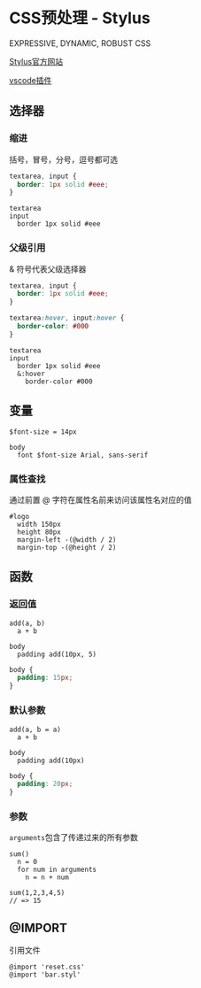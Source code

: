 # CSS预处理 - Stylus

EXPRESSIVE, DYNAMIC, ROBUST CSS

[Stylus官方网站](https://stylus-lang.com/)

[vscode插件](https://marketplace.visualstudio.com/items?itemName=sysoev.language-stylus)

## 选择器

### 缩进

括号，冒号，分号，逗号都可选

```css
textarea, input {
  border: 1px solid #eee;
}
```

```stylus
textarea
input
  border 1px solid #eee
```

### 父级引用

& 符号代表父级选择器

```css
textarea, input {
  border: 1px solid #eee;
}

textarea:hover, input:hover {
  border-color: #000
}

```

```stylus
textarea
input
  border 1px solid #eee
  &:hover
    border-color #000
```

## 变量

```stylus
$font-size = 14px

body
  font $font-size Arial, sans-serif
```

### 属性查找

通过前置 @ 字符在属性名前来访问该属性名对应的值

```stylus
#logo
  width 150px
  height 80px
  margin-left -(@width / 2)
  margin-top -(@height / 2)
```

## 函数

### 返回值

```stylus
add(a, b)
  a + b

body
  padding add(10px, 5)
```

```css
body {
  padding: 15px;
}
```

### 默认参数

```stylus
add(a, b = a)
  a + b

body
  padding add(10px)
```

```css
body {
  padding: 20px;
}
```

### 参数

`arguments`包含了传递过来的所有参数

```stylus
sum()
  n = 0
  for num in arguments
    n = n + num

sum(1,2,3,4,5)
// => 15
```

## @IMPORT

引用文件

```stylus
@import 'reset.css'
@import 'bar.styl'
```
